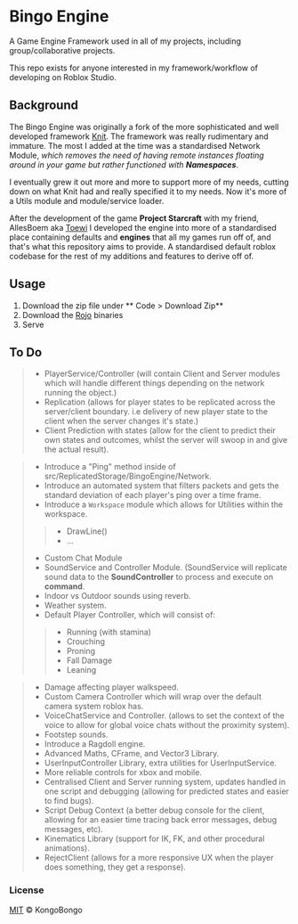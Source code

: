 # Bingo Engine
A Game Engine Framework used in all of my projects, including group/collaborative projects.

This repo exists for anyone interested in my framework/workflow of developing on Roblox Studio.

## Background
The Bingo Engine was originally a fork of the more sophisticated and well developed framework [Knit](https://github.com/Sleitnick/Knit). The framework was really rudimentary and immature. The most I added at the time was a standardised Network Module, *which removes the need of having remote instances floating around in your game but rather functioned with **Namespaces***.

I eventually grew it out more and more to support more of my needs, cutting down on what Knit had and really specified it to my needs. Now it's more of a Utils module and module/service loader.

After the development of the game **Project Starcraft** with my friend, AllesBoem aka [Toewi](https://www.roblox.com/users/159283026/profile) I developed the engine into more of a standardised place containing defaults and **engines** that all my games run off of, and that's what this repository aims to provide. A standardised default roblox codebase for the rest of my additions and features to derive off of.

## Usage
1) Download the zip file under ** Code > Download Zip**
2) Download the [Rojo](https://github.com/rojo-rbx/rojo/releases) binaries
3) Serve

## To Do
> - PlayerService/Controller (will contain Client and Server modules which will handle different things depending on the network running the object.)
> - Replication (allows for player states to be replicated across the server/client boundary. i.e delivery of new player state to the client when the server
changes it's state.)
> - Client Prediction with states (allow for the client to predict their own states and outcomes, whilst the server will swoop in and give the actual result).

> - Introduce a "Ping" method inside of src/ReplicatedStorage/BingoEngine/Network.
> - Introduce an automated system that filters packets and gets the standard deviation of each player's ping over a time frame.
> - Introduce a ``Workspace`` module which allows for Utilities within the workspace.
  >> - DrawLine()
  >> - ...
> - Custom Chat Module
> - SoundService and Controller Module. (SoundService will replicate sound data to the **SoundController** to process and execute on **command**.
> - Indoor vs Outdoor sounds using reverb.
> - Weather system.
> - Default Player Controller, which will consist of:
  >> - Running (with stamina)
  >> - Crouching
  >> - Proning
  >> - Fall Damage
  >> - Leaning
  
> - Damage affecting player walkspeed.
> - Custom Camera Controller which will wrap over the default camera system roblox has.  
> - VoiceChatService and Controller. (allows to set the context of the voice to allow for global voice chats without the proximity system).
> - Footstep sounds.
> - Introduce a Ragdoll engine.
> - Advanced Maths, CFrame, and Vector3 Library.
> - UserInputController Library, extra utilities for UserInputService.
> - More reliable controls for xbox and mobile.
> - Centralised Client and Server running system, updates handled in one script and debugging (allowing for predicted states and easier to find bugs).
> - Script Debug Context (a better debug console for the client, allowing for an easier time tracing back error messages, debug messages, etc).
> - Kinematics Library (support for IK, FK, and other procedural animations).
> - RejectClient (allows for a more responsive UX when the player does something, they get a response).
### License
[MIT](LICENSE) © KongoBongo
